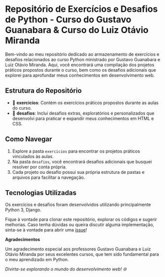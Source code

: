 # Repositório de Exercícios e Desafios de Python - Curso do Gustavo Guanabara & Curso do Luiz Otávio Miranda

Bem-vindo ao meu repositório dedicado ao armazenamento de exercícios e desafios relacionados ao curso Python ministrado por Gustavo Guanabara e Luiz Otávio Miranda. Aqui, você encontrará uma compilação dos projetos práticos propostos durante o curso, bem como os desafios adicionais que explorei para aprofundar meus conhecimentos em desenvolvimento web.

## Estrutura do Repositório

- 📁 **exercicios**: Contém os exercícios práticos propostos durante as aulas do curso.
- 📁 **desafios**: Inclui desafios extras, exploratórios e personalizados que desenvolvi para praticar e expandir meus conhecimentos em HTML e CSS.

## Como Navegar

1. Explore a pasta `exercicios` para encontrar os projetos práticos vinculados às aulas.
2. Na pasta `desafios`, você encontrará desafios adicionais que busquei resolver por conta própria.
3. Cada projeto ou desafio possui sua própria estrutura de pastas e arquivos para facilitar a navegação.

## Tecnologias Utilizadas

Os exercícios e desafios foram desenvolvidos utilizando principalmente  Python 3, Django.

Fique à vontade para clonar este repositório, explorar os códigos e sugerir melhorias. Caso tenha dúvidas ou queira discutir alguma implementação, sinta-se à vontade para abrir uma [issue](link_para_issues)!

**Agradecimentos**

Um agradecimento especial aos professores Gustavo Guanabara e Luiz Otávio Miranda por seus excelentes cursos, que tem sido fundamental para o meu aprendizado em Python.

*Divirta-se explorando o mundo do desenvolvimento web! 🌐*
